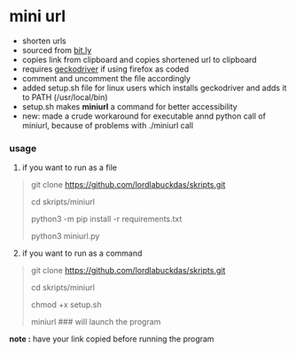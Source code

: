 # mini url

* shorten urls
* sourced from [bit.ly](https://bitly.com)
* copies link from clipboard and copies shortened url to clipboard
* requires [geckodriver](https://github.com/mozilla/geckodriver/releases) if using firefox as coded
* comment and uncomment the file accordingly
* added setup.sh file for linux users which installs geckodriver and adds it to PATH (/usr/local/bin)
* setup.sh makes **miniurl** a command for better accessibility
* new: made a crude workaround for executable annd python call of miniurl, because of problems with ./miniurl call

### usage

1. if you want to run as a file

> git clone https://github.com/lordlabuckdas/skripts.git
>
> cd skripts/miniurl
>
> python3 -m pip install -r requirements.txt
>
> python3 miniurl.py

2. if you want to run as a command

> git clone https://github.com/lordlabuckdas/skripts.git
>
> cd skripts/miniurl
>
> chmod +x setup.sh
>
> miniurl ### will launch the program

**note :** have your link copied before running the program